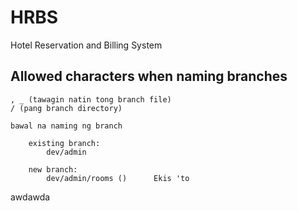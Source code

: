 # HRBS
 Hotel Reservation and Billing System


## Allowed characters when naming branches
    
    , _ (tawagin natin tong branch file)
    / (pang branch directory) 

    bawal na naming ng branch

        existing branch:
            dev/admin

        new branch:
            dev/admin/rooms ()      Ekis 'to
awdawda